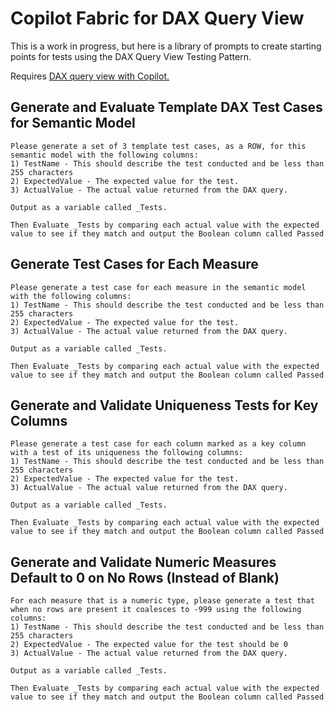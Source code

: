 # Copilot Fabric for DAX Query View

This is a work in progress, but here is a library of prompts to create starting points for tests using the DAX Query View Testing Pattern.

Requires [DAX query view with Copilot.](https://powerbi.microsoft.com/en-us/blog/power-bi-march-2024-feature-summary/#post-26258-_Toc32386165)


## Generate and Evaluate Template DAX Test Cases for Semantic Model
```
Please generate a set of 3 template test cases, as a ROW, for this semantic model with the following columns:
1) TestName - This should describe the test conducted and be less than 255 characters
2) ExpectedValue - The expected value for the test.
3) ActualValue - The actual value returned from the DAX query.

Output as a variable called _Tests.

Then Evaluate _Tests by comparing each actual value with the expected value to see if they match and output the Boolean column called Passed 
```

## Generate Test Cases for Each Measure
```
Please generate a test case for each measure in the semantic model with the following columns:
1) TestName - This should describe the test conducted and be less than 255 characters
2) ExpectedValue - The expected value for the test.
3) ActualValue - The actual value returned from the DAX query.

Output as a variable called _Tests.

Then Evaluate _Tests by comparing each actual value with the expected value to see if they match and output the Boolean column called Passed 
```

## Generate and Validate Uniqueness Tests for Key Columns
```
Please generate a test case for each column marked as a key column with a test of its uniqueness the following columns:
1) TestName - This should describe the test conducted and be less than 255 characters
2) ExpectedValue - The expected value for the test.
3) ActualValue - The actual value returned from the DAX query.

Output as a variable called _Tests.

Then Evaluate _Tests by comparing each actual value with the expected value to see if they match and output the Boolean column called Passed 
```

## Generate and Validate Numeric Measures Default to 0 on No Rows (Instead of Blank)
```
For each measure that is a numeric type, please generate a test that when no rows are present it coalesces to -999 using the following columns:
1) TestName - This should describe the test conducted and be less than 255 characters
2) ExpectedValue - The expected value for the test should be 0
3) ActualValue - The actual value returned from the DAX query.

Output as a variable called _Tests.

Then Evaluate _Tests by comparing each actual value with the expected value to see if they match and output the Boolean column called Passed 
```
